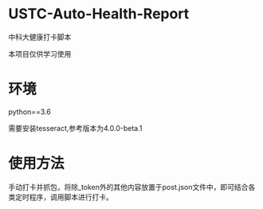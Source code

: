 # USTC-Auto-Health-Report
中科大健康打卡脚本

本项目仅供学习使用

# 环境

python==3.6

需要安装tesseract,参考版本为4.0.0-beta.1

# 使用方法

手动打卡并抓包，将除_token外的其他内容放置于post.json文件中，即可结合各类定时程序，调用脚本进行打卡。
